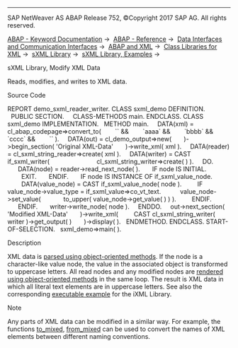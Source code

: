  

* * *

SAP NetWeaver AS ABAP Release 752, ©Copyright 2017 SAP AG. All rights reserved.

[ABAP - Keyword Documentation](javascript:call_link\('abenabap.htm'\)) →  [ABAP - Reference](javascript:call_link\('abenabap_reference.htm'\)) →  [Data Interfaces and Communication Interfaces](javascript:call_link\('abenabap_data_communication.htm'\)) →  [ABAP and XML](javascript:call_link\('abenabap_xml.htm'\)) →  [Class Libraries for XML](javascript:call_link\('abenabap_xml_libs.htm'\)) →  [sXML Library](javascript:call_link\('abenabap_sxml_lib.htm'\)) →  [sXML Library, Examples](javascript:call_link\('abenabap_sxml_lib_abexas.htm'\)) → 

sXML Library, Modify XML Data

Reads, modifies, and writes to XML data.

Source Code

REPORT demo\_sxml\_reader\_writer.
CLASS sxml\_demo DEFINITION.
  PUBLIC SECTION.
    CLASS-METHODS main.
ENDCLASS.
CLASS sxml\_demo IMPLEMENTATION.
  METHOD main.
    DATA(xml) =
     cl\_abap\_codepage=>convert\_to(
       \`<text>\` &&
       \`<line>aaaa</line>\` &&
       \`<line>bbbb</line>\` &&
       \`<line>cccc</line>\` &&
       \`</text>\` ).
    DATA(out) = cl\_demo\_output=>new(
      )->begin\_section( 'Original XML-Data'
      )->write\_xml( xml ).
    DATA(reader) = cl\_sxml\_string\_reader=>create( xml ).
    DATA(writer) = CAST if\_sxml\_writer(
                          cl\_sxml\_string\_writer=>create( ) ).
    DO.
      DATA(node) = reader->read\_next\_node( ).
      IF node IS INITIAL.
        EXIT.
      ENDIF.
      IF node IS INSTANCE OF if\_sxml\_value\_node.
        DATA(value\_node) = CAST if\_sxml\_value\_node( node ).
        IF value\_node->value\_type = if\_sxml\_value=>co\_vt\_text.
          value\_node->set\_value(
            to\_upper( value\_node->get\_value( ) ) ).
        ENDIF.
      ENDIF.
      writer->write\_node( node ).
    ENDDO.
    out->next\_section( 'Modified XML-Data'
      )->write\_xml(
        CAST cl\_sxml\_string\_writer( writer )->get\_output( )
      )->display( ).
  ENDMETHOD.
ENDCLASS.
START-OF-SELECTION.
  sxml\_demo=>main( ).

Description

XML data is [parsed using object-oriented methods](javascript:call_link\('abenabap_sxml_lib_parse_oo.htm'\)). If the node is a character-like value node, the value in the associated object is transformed to uppercase letters. All read nodes and any modified nodes are [rendered using object-oriented methods](javascript:call_link\('abenabap_sxml_lib_render_oo.htm'\)) in the same loop. The result is XML data in which all literal text elements are in uppercase letters. See also the corresponding [executable example](javascript:call_link\('abenixml_modify_dom_abexa.htm'\)) for the iXML Library.

Note

Any parts of XML data can be modified in a similar way. For example, the functions [to\_mixed](javascript:call_link\('abencase_functions.htm'\)), [from\_mixed](javascript:call_link\('abencase_functions.htm'\)) can be used to convert the names of XML elements between different naming conventions.